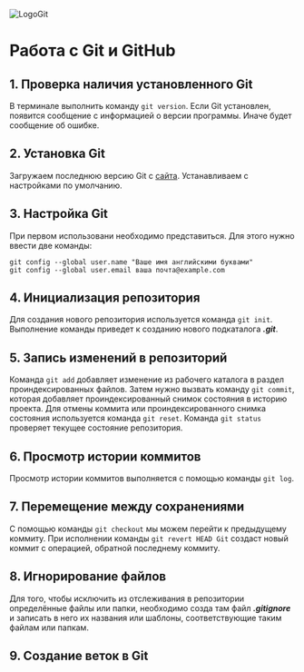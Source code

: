 ![LogoGit](git-logo.png)
# Работа с Git и GitHub

## 1. Проверка наличия установленного Git
В терминале выполнить команду `git version`.
Если Git установлен, появится сообщение с информацией о версии программы. Иначе будет сообщение об ошибке.
## 2. Установка Git
Загружаем последнюю версию Git с [сайта](https://git-scm.com/downloads). Устанавливаем с настройками по умолчанию.
## 3. Настройка Git
При первом использовани необходимо представиться.
Для этого нужно ввести две команды:
```
git config --global user.name "Ваше имя английскими буквами"
git config --global user.email ваша почта@example.com
```
## 4. Инициализация репозитория
Для создания нового репозитория используется команда `git init`. Выполнение команды приведет к созданию нового подкаталога ***.git***.

## 5. Запись изменений в репозиторий
Команда `git add` добавляет изменение из рабочего каталога в раздел проиндексированных файлов. Затем нужно вызвать команду `git commit`, которая добавляет проиндексированный снимок состояния в историю проекта. Для отмены коммита или проиндексированного снимка состояния используется команда `git reset`. Команда `git status` проверяет текущее состояние репозитория.

## 6. Просмотр истории коммитов
Просмотр истории коммитов выполняется с помощью команды `git log`.

## 7. Перемещение между сохранениями
С помощью команды `git checkout` мы можем перейти к предыдущему коммиту. При исполнении команды `git revert HEAD Git` создаст новый коммит с операцией, обратной последнему коммиту.

## 8. Игнорирование файлов
Для того, чтобы исключить из отслеживания в репозитории определённые файлы или папки, необходимо созда там файл ***.gitignore***
и записать в него их названия или шаблоны, соответствующие таким файлам или папкам.

## 9. Создание веток в Git